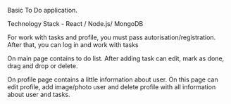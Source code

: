 Basic To Do application.

Technology Stack - React / Node.js/ MongoDB

For work with tasks and profile, you must pass autorisation/registration.
After that, you can log in and work with tasks

On main page contains to do list. After adding task can edit, mark as done, drag and drop or delete.

On profile page contains a little information about user. 
On this page can edit profile, add image/photo user and delete profile with all information about user and tasks.
